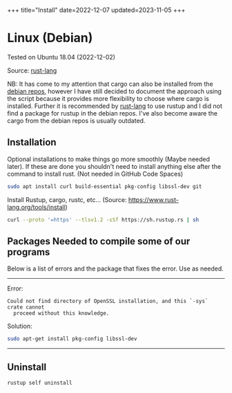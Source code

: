 +++
title="Install"
date=2022-12-07
updated=2023-11-05
+++

# Linux (Debian)

Tested on Ubuntu 18.04 (2022-12-02)

Source: [rust-lang][1]

NB: It has come to my attention that cargo can also be installed from
the [debian repos](https://installati.one/debian/11/cargo/), however I have still decided to document the approach using
the script because it provides more flexibility to choose where cargo is installed.
Further it is recommended by [rust-lang][1] to use rustup and I did not find a package for rustup in the debian repos.
I've also become aware the cargo from the debian repos is usually outdated.

## Installation

Optional installations to make things go more smoothly (Maybe needed later). If these are done you shouldn't need to
install anything else after the command to install rust. (Not needed in GitHub Code Spaces)

```sh
sudo apt install curl build-essential pkg-config libssl-dev git
```

Install Rustup, cargo, rustc, etc... (Source: <https://www.rust-lang.org/tools/install>)

```sh
curl --proto '=https' --tlsv1.2 -sSf https://sh.rustup.rs | sh
```

## Packages Needed to compile some of our programs

Below is a list of errors and the package that fixes the error. Use as needed.

---

Error:

```
Could not find directory of OpenSSL installation, and this `-sys` crate cannot
  proceed without this knowledge.
```

Solution:

```sh
sudo apt-get install pkg-config libssl-dev
```

---

## Uninstall

```sh
rustup self uninstall
```

[1]: https://www.rust-lang.org/tools/install
